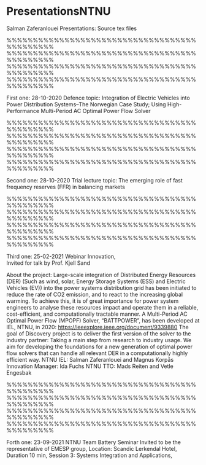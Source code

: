 # PresentationsNTNU
Salman Zaferanlouei Presentations:
Source tex files

%%%%%%%%%%%%%%%%%%%%%%%%%%%%%%%%%%%%%%%%%%%%%
%%%%%%%%%%%%%%%%%%%%%%%%%%%%%%%%%%%%%%%%%%%%%
%%%%%%%%%%%%%%%%%%%%%%%%%%%%%%%%%%%%%%%%%%%%%
%%%%%%%%%%%%%%%%%%%%%%%%%%%%%%%%%%%%%%%%%%%%%

First one: 28-10-2020
Defence topic:
Integration of Electric Vehicles into Power Distribution Systems–The Norwegian Case Study; Using High-Performance Multi-Period AC Optimal Power Flow Solver

%%%%%%%%%%%%%%%%%%%%%%%%%%%%%%%%%%%%%%%%%%%%%
%%%%%%%%%%%%%%%%%%%%%%%%%%%%%%%%%%%%%%%%%%%%%
%%%%%%%%%%%%%%%%%%%%%%%%%%%%%%%%%%%%%%%%%%%%%
%%%%%%%%%%%%%%%%%%%%%%%%%%%%%%%%%%%%%%%%%%%%%

Second one: 28-10-2020
Trial lecture topic:
The emerging role of fast frequency reserves
(FFR) in balancing markets

%%%%%%%%%%%%%%%%%%%%%%%%%%%%%%%%%%%%%%%%%%%%%
%%%%%%%%%%%%%%%%%%%%%%%%%%%%%%%%%%%%%%%%%%%%%
%%%%%%%%%%%%%%%%%%%%%%%%%%%%%%%%%%%%%%%%%%%%%
%%%%%%%%%%%%%%%%%%%%%%%%%%%%%%%%%%%%%%%%%%%%%

Third one: 25-02-2021
Webinar Innovation,    
Invited for talk by Prof. Kjell Sand

About the project: 
Large-scale integration of Distributed Energy Resources (DER) (Such as wind, solar, Energy Storage Systems (ESS) and Electric Vehicles (EV)) into the power systems distribution grid has been initiated to reduce the rate of CO2 emission, and to react to the increasing global warming. To achieve this, it is of great importance for power system engineers to analyse these resources impact and operate them in a reliable, cost-efficient, and computationally tractable manner. 
A Multi-Period AC Optimal Power Flow (MPOPF) Solver, “BATTPOWER”, has been developed at IEL, NTNU, in 2020:
https://ieeexplore.ieee.org/document/9339880
The goal of Discovery project is to deliver the first version of the solver to the industry partner: Taking a main step from research to industry usage. We aim for developing the foundations for a new generation of optimal power flow solvers that can handle all relevant DER in a computationally highly efficient way. 
NTNU IEL: Salman Zaferanlouei and Magnus Korpås Innovation Manager: Ida Fuchs
NTNU TTO: Mads Reiten and Vetle Engesbak

%%%%%%%%%%%%%%%%%%%%%%%%%%%%%%%%%%%%%%%%%%%%%
%%%%%%%%%%%%%%%%%%%%%%%%%%%%%%%%%%%%%%%%%%%%%
%%%%%%%%%%%%%%%%%%%%%%%%%%%%%%%%%%%%%%%%%%%%%
%%%%%%%%%%%%%%%%%%%%%%%%%%%%%%%%%%%%%%%%%%%%%

Forth one: 23-09-2021
NTNU Team Battery Seminar
Invited to be the representative of EMESP group, 
Location: Scandic Lerkendal Hotel,
Duration 10 min,
Session 3: Systems Integration and Applications,



